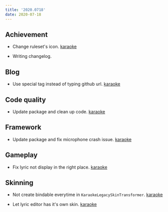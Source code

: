 ```yaml
---
title: '2020.0718'
date: 2020-07-18
---
```


## Achievement

- Change ruleset's icon. [karaoke](#146@andy840119)

- Writing changelog.

## Blog

- Use special tag instead of typing github url. [karaoke](#144@andy840119)

## Code quality

- Update package and clean up code. [karaoke](#140@andy840119)

## Framework

- Update package and fix microphone crash issue. [karaoke](#138@andy840119)

## Gameplay

- Fix lyric not display in the right place. [karaoke](#135@andy840119)

## Skinning

- Not create bindable everytime in `KaraokeLegacySkinTransformer`. [karaoke](#128@andy840119)

- Let lyric editor has it's own skin. [karaoke](#134@andy840119)
